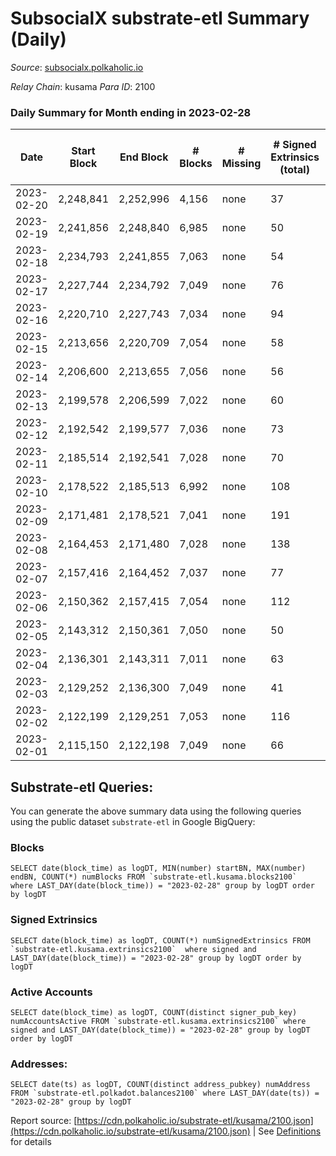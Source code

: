 # SubsocialX substrate-etl Summary (Daily)

_Source_: [subsocialx.polkaholic.io](https://subsocialx.polkaholic.io)

*Relay Chain*: kusama
*Para ID*: 2100



### Daily Summary for Month ending in 2023-02-28


| Date | Start Block | End Block | # Blocks | # Missing | # Signed Extrinsics (total) | # Active Accounts | # Addresses with Balances | # Events | # Transfers | # XCM Transfers In | # XCM Transfers Out |
| ---- | ----------- | --------- | -------- | --------- | --------------------------- | ----------------- | ------------------------- | -------- | ----------- | ------------------ | ------------------- |
| 2023-02-20 | 2,248,841 | 2,252,996 | 4,156 | none  | 37 | 23 |  | 8,438 |   |   |   |
| 2023-02-19 | 2,241,856 | 2,248,840 | 6,985 | none  | 50 | 19 | 34,311 | 14,165 |   |   |   |
| 2023-02-18 | 2,234,793 | 2,241,855 | 7,063 | none  | 54 |  | 34,309 | 14,297 |   |   |   |
| 2023-02-17 | 2,227,744 | 2,234,792 | 7,049 | none  | 76 | 54 | 34,308 | 14,317 |   |   |   |
| 2023-02-16 | 2,220,710 | 2,227,743 | 7,034 | none  | 94 | 57 | 34,306 | 14,418 |   |   |   |
| 2023-02-15 | 2,213,656 | 2,220,709 | 7,054 | none  | 58 | 34 | 34,302 | 14,289 |   |   |   |
| 2023-02-14 | 2,206,600 | 2,213,655 | 7,056 | none  | 56 | 38 | 34,299 | 14,267 |   |   |   |
| 2023-02-13 | 2,199,578 | 2,206,599 | 7,022 | none  | 60 | 36 | 34,296 | 14,317 |   |   |   |
| 2023-02-12 | 2,192,542 | 2,199,577 | 7,036 | none  | 73 | 38 | 34,291 | 14,342 |   |   |   |
| 2023-02-11 | 2,185,514 | 2,192,541 | 7,028 | none  | 70 | 45 | 34,285 | 14,264 |   |   |   |
| 2023-02-10 | 2,178,522 | 2,185,513 | 6,992 | none  | 108 | 53 | 34,284 | 14,358 |   |   |   |
| 2023-02-09 | 2,171,481 | 2,178,521 | 7,041 | none  | 191 | 152 | 34,280 | 14,663 | 3  |   |   |
| 2023-02-08 | 2,164,453 | 2,171,480 | 7,028 | none  | 138 | 43 | 34,276 | 14,477 |   |   |   |
| 2023-02-07 | 2,157,416 | 2,164,452 | 7,037 | none  | 77 | 39 | 34,275 | 14,332 |   |   |   |
| 2023-02-06 | 2,150,362 | 2,157,415 | 7,054 | none  | 112 | 61 | 34,270 | 14,457 |   |   |   |
| 2023-02-05 | 2,143,312 | 2,150,361 | 7,050 | none  | 50 | 25 | 34,268 | 14,279 |   |   |   |
| 2023-02-04 | 2,136,301 | 2,143,311 | 7,011 | none  | 63 | 27 | 34,264 | 14,252 |   |   |   |
| 2023-02-03 | 2,129,252 | 2,136,300 | 7,049 | none  | 41 | 29 | 34,262 | 14,282 |   |   |   |
| 2023-02-02 | 2,122,199 | 2,129,251 | 7,053 | none  | 116 | 43 | 34,260 | 14,539 |   |   |   |
| 2023-02-01 | 2,115,150 | 2,122,198 | 7,049 | none  | 66 | 34 | 34,242 | 14,321 |   |   |   |

## Substrate-etl Queries:
You can generate the above summary data using the following queries using the public dataset `substrate-etl` in Google BigQuery:


### Blocks
```
SELECT date(block_time) as logDT, MIN(number) startBN, MAX(number) endBN, COUNT(*) numBlocks FROM `substrate-etl.kusama.blocks2100`  where LAST_DAY(date(block_time)) = "2023-02-28" group by logDT order by logDT
```


### Signed Extrinsics
```
SELECT date(block_time) as logDT, COUNT(*) numSignedExtrinsics FROM `substrate-etl.kusama.extrinsics2100`  where signed and LAST_DAY(date(block_time)) = "2023-02-28" group by logDT order by logDT
```


### Active Accounts
```
SELECT date(block_time) as logDT, COUNT(distinct signer_pub_key) numAccountsActive FROM `substrate-etl.kusama.extrinsics2100` where signed and LAST_DAY(date(block_time)) = "2023-02-28" group by logDT order by logDT
```


### Addresses:
```
SELECT date(ts) as logDT, COUNT(distinct address_pubkey) numAddress FROM `substrate-etl.polkadot.balances2100` where LAST_DAY(date(ts)) = "2023-02-28" group by logDT
```



Report source: [https://cdn.polkaholic.io/substrate-etl/kusama/2100.json](https://cdn.polkaholic.io/substrate-etl/kusama/2100.json) | See [Definitions](/DEFINITIONS.md) for details
